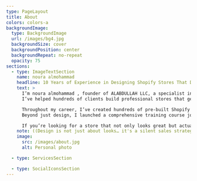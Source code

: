 ```yaml
---
type: PageLayout
title: About
colors: colors-a
backgroundImage:
  type: BackgroundImage
  url: /images/bg4.jpg
  backgroundSize: cover
  backgroundPosition: center
  backgroundRepeat: no-repeat
  opacity: 75
sections:
  - type: ImageTextSection
    name: noura almohammad 
    headline: 10 Years of Experience in Designing Shopify Stores That Drive Real Results
    text: >
      I’m noura almohammad , founder of ALABDULLAH LLC, a specialist in designing and developing high-performance Shopify stores for over 10 years.  
      I’ve helped hundreds of clients build professional stores that generate real sales, thanks to my deep understanding of user experience, buyer behavior, and the power of design in turning visitors into customers.

      Throughout my career, I’ve created hundreds of pre-built Shopify designs — efficient, clean-coded, and ready to install without hassle.  
      Beyond just design, I launched a comprehensive training course joined by over 25,000 students, teaching them how to launch their stores professionally.

      If you’re looking for a store that not only looks great but actually helps you sell more — you’re in the right place.
    note: ((Design is not just about looks… it's a silent sales strategy, and I’m here to build you a store that speaks for you.))
    image:
      src: /images/about.jpg
      alt: Personal photo

  - type: ServicesSection

  - type: SocialIconsSection
---
```

